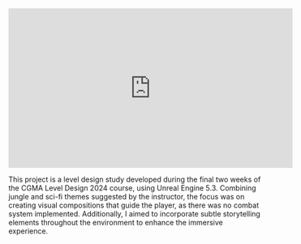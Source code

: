 <iframe width="560" height="315" src="https://www.youtube.com/embed/FbNbye9b4N8?si=GHLP3RM7mlquxl2L" title="YouTube video player" frameborder="0" allow="accelerometer; autoplay; clipboard-write; encrypted-media; gyroscope; picture-in-picture; web-share" referrerpolicy="strict-origin-when-cross-origin" allowfullscreen></iframe>

This project is a level design study developed during the final two weeks of the CGMA Level Design 2024 course, using Unreal Engine 5.3. Combining jungle and sci-fi themes suggested by the instructor, the focus was on creating visual compositions that guide the player, as there was no combat system implemented. Additionally, I aimed to incorporate subtle storytelling elements throughout the environment to enhance the immersive experience.